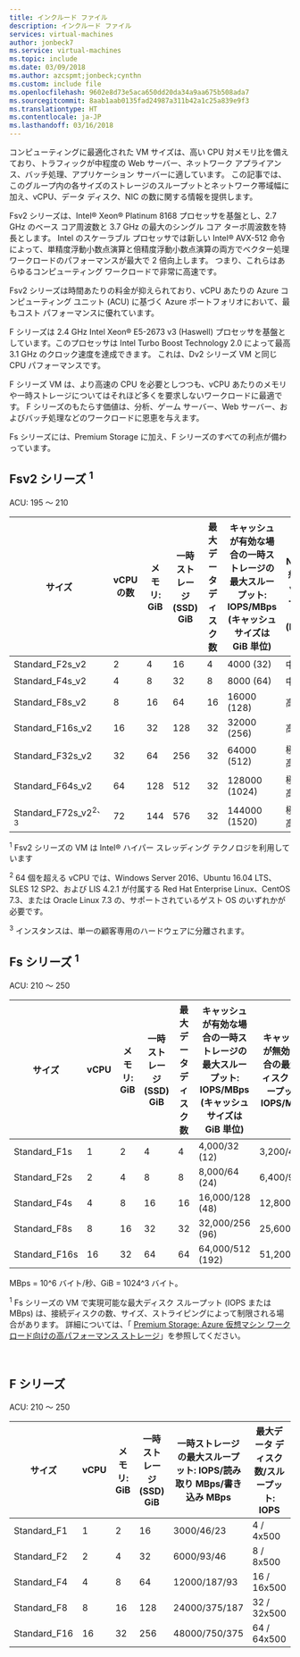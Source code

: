 ```yaml
---
title: インクルード ファイル
description: インクルード ファイル
services: virtual-machines
author: jonbeck7
ms.service: virtual-machines
ms.topic: include
ms.date: 03/09/2018
ms.author: azcspmt;jonbeck;cynthn
ms.custom: include file
ms.openlocfilehash: 9602e8d73e5aca650dd20da34a9aa675b508ada7
ms.sourcegitcommit: 8aab1aab0135fad24987a311b42a1c25a839e9f3
ms.translationtype: HT
ms.contentlocale: ja-JP
ms.lasthandoff: 03/16/2018
---
```

<!-- F-series, Fs-series* -->

コンピューティングに最適化された VM サイズは、高い CPU 対メモリ比を備えており、トラフィックが中程度の Web サーバー、ネットワーク アプライアンス、バッチ処理、アプリケーション サーバーに適しています。 この記事では、このグループ内の各サイズのストレージのスループットとネットワーク帯域幅に加え、vCPU、データ ディスク、NIC の数に関する情報を提供します。

Fsv2 シリーズは、Intel® Xeon® Platinum 8168 プロセッサを基盤とし、2.7 GHz のベース コア周波数と 3.7 GHz の最大のシングル コア ターボ周波数を特長とします。 Intel のスケーラブル プロセッサでは新しい Intel® AVX-512 命令によって、単精度浮動小数点演算と倍精度浮動小数点演算の両方でベクター処理ワークロードのパフォーマンスが最大で 2 倍向上します。 つまり、これらはあらゆるコンピューティング ワークロードで非常に高速です。 

Fsv2 シリーズは時間あたりの料金が抑えられており、vCPU あたりの Azure コンピューティング ユニット (ACU) に基づく Azure ポートフォリオにおいて、最もコスト パフォーマンスに優れています。 

F シリーズは 2.4 GHz Intel Xeon® E5-2673 v3 (Haswell) プロセッサを基盤としています。このプロセッサは Intel Turbo Boost Technology 2.0 によって最高 3.1 GHz のクロック速度を達成できます。 これは、Dv2 シリーズ VM と同じ CPU パフォーマンスです。  

F シリーズ VM は、より高速の CPU を必要としつつも、vCPU あたりのメモリや一時ストレージについてはそれほど多くを要求しないワークロードに最適です。  F シリーズのもたらす価値は、分析、ゲーム サーバー、Web サーバー、およびバッチ処理などのワークロードに恩恵を与えます。

Fs シリーズには、Premium Storage に加え、F シリーズのすべての利点が備わっています。

## <a name="fsv2-series-sup1sup"></a>Fsv2 シリーズ <sup>1</sup>

ACU: 195 ～ 210

| サイズ             | vCPU の数 | メモリ: GiB | 一時ストレージ (SSD) GiB | 最大データ ディスク数 | キャッシュが有効な場合の一時ストレージの最大スループット: IOPS/MBps (キャッシュ サイズは GiB 単位) | 最大 NIC 数/想定ネットワーク帯域幅 (Mbps) |
|------------------|--------|-------------|----------------|----------------|-----------------------------------------------------------------------|------------------------------------------------|
| Standard_F2s_v2  | 2      | 4           | 16             | 4              | 4000 (32)                                                             | 中                                       |
| Standard_F4s_v2  | 4      | 8           | 32             | 8              | 8000 (64)                                                             | 中                                       |
| Standard_F8s_v2   | 8      | 16          | 64             | 16             | 16000 (128)                                                           | 高                                           |
| Standard_F16s_v2 | 16     | 32          | 128            | 32             | 32000 (256)                                                           | 高                                           |
| Standard_F32s_v2 | 32     | 64          | 256            | 32             | 64000 (512)                                                           | 極めて高                                 |
| Standard_F64s_v2 | 64     | 128         | 512            | 32             | 128000 (1024)                                                         | 極めて高                                 |
| Standard_F72s_v2<sup>2、3</sup> | 72     | 144         | 576            | 32             | 144000 (1520)                                                         | 極めて高                                 |

<sup>1</sup> Fsv2 シリーズの VM は Intel® ハイパー スレッディング テクノロジを利用しています

<sup>2</sup> 64 個を超える vCPU では、Windows Server 2016、Ubuntu 16.04 LTS、SLES 12 SP2、および LIS 4.2.1 が付属する Red Hat Enterprise Linux、CentOS 7.3、または Oracle Linux 7.3 の、サポートされているゲスト OS のいずれかが必要です。

<sup>3</sup> インスタンスは、単一の顧客専用のハードウェアに分離されます。

## <a name="fs-series-sup1sup"></a>Fs シリーズ <sup>1</sup>

ACU: 210 ～ 250

| サイズ | vCPU | メモリ: GiB | 一時ストレージ (SSD) GiB | 最大データ ディスク数 | キャッシュが有効な場合の一時ストレージの最大スループット: IOPS/MBps (キャッシュ サイズは GiB 単位) | キャッシュが無効な場合の最大ディスク スループット: IOPS/MBps | 最大 NIC 数/想定ネットワーク帯域幅 (Mbps) |
| --- | --- | --- | --- | --- | --- | --- | --- |
| Standard_F1s |1 |2 |4 |4 |4,000/32 (12) |3,200/48 |2/750 |
| Standard_F2s |2 |4 |8 |8 |8,000/64 (24) |6,400/96 |2/1,500 |
| Standard_F4s |4 |8 |16 |16 |16,000/128 (48) |12,800/192 |4/3,000 |
| Standard_F8s |8 |16 |32 |32 |32,000/256 (96) |25,600/384 |8/6,000 |
| Standard_F16s |16 |32 |64 |64 |64,000/512 (192) |51,200/768 |8/12,000 |

MBps = 10^6 バイト/秒、GiB = 1024^3 バイト。

<sup>1</sup> Fs シリーズの VM で実現可能な最大ディスク スループット (IOPS または MBps) は、接続ディスクの数、サイズ、ストライピングによって制限される場合があります。  詳細については、「 [Premium Storage: Azure 仮想マシン ワークロード向けの高パフォーマンス ストレージ](../articles/virtual-machines/windows/premium-storage.md)」を参照してください。


<br>

## <a name="f-series"></a>F シリーズ

ACU: 210 ～ 250

| サイズ         | vCPU | メモリ: GiB | 一時ストレージ (SSD) GiB | 一時ストレージの最大スループット: IOPS/読み取り MBps/書き込み MBps | 最大データ ディスク数/スループット: IOPS | 最大 NIC 数/想定ネットワーク帯域幅 (Mbps) |
|--------------|-----------|-------------|----------------|----------------------------------------------------------|-----------------------------------|------------------------------|
| Standard_F1  | 1         | 2           | 16             | 3000/46/23                                           | 4 / 4x500                         | 2/750                 |
| Standard_F2  | 2         | 4           | 32             | 6000/93/46                                           | 8 / 8x500                         | 2/1,500                     |
| Standard_F4  | 4         | 8           | 64             | 12000/187/93                                         | 16 / 16x500                         | 4/3,000                     |
| Standard_F8  | 8         | 16          | 128            | 24000/375/187                                        | 32 / 32x500                       | 8/6,000                     |
| Standard_F16 | 16        | 32          | 256            | 48000/750/375                                        | 64 / 64x500                       | 8/12,000           |


<br>


